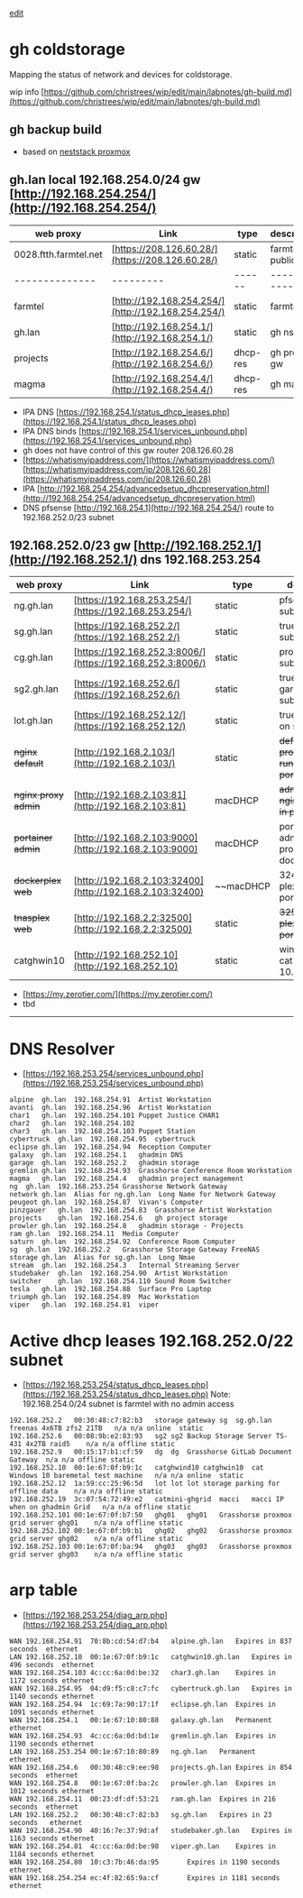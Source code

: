 [edit](https://github.com/2cld/gh/edit/master/docs/coldstorage/README.md)
# gh coldstorage

Mapping the status of network and devices for coldstorage.

wip info [https://github.com/christrees/wip/edit/main/labnotes/gh-build.md](https://github.com/christrees/wip/edit/main/labnotes/gh-build.md)

## gh backup build
- based on [neststack proxmox](https://github.com/2cld/netstack/tree/master/docs/lan/compute/proxmox)

## gh.lan local 192.168.254.0/24 gw [http://192.168.254.254/](http://192.168.254.254/) 

| web proxy    |   Link  | type | description |
|--------------|---------|------|-------------|
| 0028.ftth.farmtel.net | [https://208.126.60.28/](https://208.126.60.28/) | static | farmtel public IP |
|--------------|---------|------|-------------|
| farmtel | [http://192.168.254.254/](http://192.168.254.254/) | static | farmtel gw |
| gh.lan | [http://192.168.254.1/](http://192.168.254.1/) | static | gh ns gw |
| projects | [http://192.168.254.6/](http://192.168.254.6/) | dhcp-res | gh projects gw |
| magma | [http://192.168.254.4/](http://192.168.254.4/) | dhcp-res | gh magma |

- IPA DNS [https://192.168.254.1/status_dhcp_leases.php](https://192.168.254.1/status_dhcp_leases.php)
- IPA DNS binds [https://192.168.254.1/services_unbound.php](https://192.168.254.1/services_unbound.php}
- gh does not have control of this gw router 208.126.60.28
- [https://whatismyipaddress.com/](https://whatismyipaddress.com/) [https://whatismyipaddress.com/ip/208.126.60.28](https://whatismyipaddress.com/ip/208.126.60.28)
- IPA [http://192.168.254.254/advancedsetup_dhcpreservation.html](http://192.168.254.254/advancedsetup_dhcpreservation.html)
- DNS pfsense [http://192.168.254.1](http://192.168.254.254/) route to 192.168.252.0/23 subnet


## 192.168.252.0/23 gw [http://192.168.252.1/](http://192.168.252.1/) dns 192.168.253.254
  
| web proxy    |   Link  | type | description |
|--------------|---------|------|-------------|
| ng.gh.lan | [https://192.168.253.254/](https://192.168.253.254/) | static | pfsense ng on subnet |
| sg.gh.lan | [https://192.168.252.2/](https://192.168.252.2/) | static | truenas sg on subnet |
| cg.gh.lan | [https://192.168.252.3:8006/](https://192.168.252.3:8006/) | static | proxmox cg on subnet |
| sg2.gh.lan | [https://192.168.252.6/](https://192.168.252.6/) | static | truenas sg2 garage ? on subnet |
| lot.gh.lan | [https://192.168.252.12/](https://192.168.252.12/) | static | truenas log ? on subnet |
| ~~nginx default~~ | [http://192.168.2.103/](http://192.168.2.103/) | static | ~~default nginx proxy page running in portainer~~ |
| ~~nginx proxy admin~~ | [http://192.168.2.103:81](http://192.168.2.103:81) | macDHCP | ~~admin for nginx running in portainer~~ |
| ~~portainer admin~~ | [http://192.168.2.103:9000](http://192.168.2.103:9000) | macDHCP | portainer admin on proxmox docker 103 |
| ~~dockerplex web~~ | [http://192.168.2.103:32400](http://192.168.2.103:32400) | ~~macDHCP | 32400 on IP plex on portainer~~ |
| ~~tnasplex web~~ | [http://192.168.2.2:32500](http://192.168.2.2:32500) | static | ~~32500 on IP plex on portainer~~ |
| catghwin10 | [http://192.168.252.10](http://192.168.252.10) | static | windows 10 cat zt 10.147.17.127 |

- [https://my.zerotier.com/](https://my.zerotier.com/)
- tbd

---
# DNS Resolver 
- [https://192.168.253.254/services_unbound.php](https://192.168.253.254/services_unbound.php)
```
alpine	gh.lan	192.168.254.91	Artist Workstation	 
avanti	gh.lan	192.168.254.96	Artist Workstation	 
char1	gh.lan	192.168.254.101	Puppet Justice CHAR1	 
char2	gh.lan	192.168.254.102		 
char3	gh.lan	192.168.254.103	Puppet Station	 
cybertruck	gh.lan	192.168.254.95	cybertruck	 
eclipse	gh.lan	192.168.254.94	Reception Computer	 
galaxy	gh.lan	192.168.254.1	ghadmin DNS	 
garage	gh.lan	192.168.252.2	ghadmin storage	 
gremlin	gh.lan	192.168.254.93	Grasshorse Conference Room Workstation	 
magma	gh.lan	192.168.254.4	ghadmin project management	 
ng	gh.lan	192.168.253.254	Grasshorse Network Gateway	 
network	gh.lan	Alias for ng.gh.lan	 Long Name for Network Gateway	
peugeot	gh.lan	192.168.254.87	Vivan's Computer	 
pinzgauer	gh.lan	192.168.254.83	Grasshorse Artist Workstation	 
projects	gh.lan	192.168.254.6	gh project storage	 
prowler	gh.lan	192.168.254.8	ghadmin storage - Projects	 
ram	gh.lan	192.168.254.11	Media Computer	 
saturn	gh.lan	192.168.254.92	Conference Room Computer	 
sg	gh.lan	192.168.252.2	Grasshorse Storage Gateway FreeNAS	 
storage	gh.lan	Alias for sg.gh.lan	 Long Nmae	
stream	gh.lan	192.168.254.3	Internal Streaming Server	 
studebaker	gh.lan	192.168.254.90	Artist Workstation	 
switcher	gh.lan	192.168.254.110	Sound Room Switcher	 
tesla	gh.lan	192.168.254.88	Surface Pro Laptop	 
triumph	gh.lan	192.168.254.89	Mac Workstation	 
viper	gh.lan	192.168.254.81	viper
```
# Active dhcp leases 192.168.252.0/22 subnet 
- [https://192.168.253.254/status_dhcp_leases.php](https://192.168.253.254/status_dhcp_leases.php)
Note: 192.168.254.0/24 subnet is farmtel with no admin access
```
192.168.252.2	00:30:48:c7:82:b3	storage gateway	sg	sg.gh.lan freenas 4x6TB zfs2 21TB	n/a	n/a	online	static	 
192.168.252.6	00:08:9b:e2:83:93	sg2	sg2	Backup Storage Server TS-431 4x2TB raid5	n/a	n/a	offline	static	  
192.168.252.9	00:15:17:b1:cf:59	dg	dg	Grasshorse GitLab Document Gateway	n/a	n/a	offline	static	  
192.168.252.10	00:1e:67:0f:b9:1c	catghwind10	catghwin10	cat Windows 10 baremetal test machine	n/a	n/a	online	static	 
192.168.252.12	1a:59:cc:25:96:5d	lot	lot	lot storage parking for offline data	n/a	n/a	offline	static	  
192.168.252.19	3c:07:54:72:49:e2	catmini-ghgrid	macci	macci IP when on ghadmin Grid	n/a	n/a	offline	static	  
192.168.252.101	00:1e:67:0f:b7:50	ghg01	ghg01	Grasshorse proxmox grid server ghg01	n/a	n/a	offline	static	  
192.168.252.102	00:1e:67:0f:b9:b1	ghg02	ghg02	Grasshorse proxmox grid server ghg02	n/a	n/a	offline	static	  
192.168.252.103	00:1e:67:0f:ba:94	ghg03	ghg03	Grasshorse proxmox grid server ghg03	n/a	n/a	offline	static
```
# arp table
- [https://192.168.253.254/diag_arp.php](https://192.168.253.254/diag_arp.php)
```
WAN	192.168.254.91	70:8b:cd:54:d7:b4	alpine.gh.lan	Expires in 837 seconds	ethernet	
LAN	192.168.252.10	00:1e:67:0f:b9:1c	catghwin10.gh.lan	Expires in 496 seconds	ethernet	
WAN	192.168.254.103	4c:cc:6a:0d:be:32	char3.gh.lan	Expires in 1172 seconds	ethernet	
WAN	192.168.254.95	04:d9:f5:c8:c7:fc	cybertruck.gh.lan	Expires in 1140 seconds	ethernet	
WAN	192.168.254.94	1c:69:7a:90:17:1f	eclipse.gh.lan	Expires in 1091 seconds	ethernet	
WAN	192.168.254.1	00:1e:67:10:80:88	galaxy.gh.lan	Permanent	ethernet	
WAN	192.168.254.93	4c:cc:6a:0d:bd:1e	gremlin.gh.lan	Expires in 1190 seconds	ethernet	
LAN	192.168.253.254	00:1e:67:10:80:89	ng.gh.lan	Permanent	ethernet	
WAN	192.168.254.6	00:30:48:c9:ee:98	projects.gh.lan	Expires in 854 seconds	ethernet	
WAN	192.168.254.8	00:1e:67:0f:ba:2c	prowler.gh.lan	Expires in 1012 seconds	ethernet	
WAN	192.168.254.11	00:23:df:df:53:21	ram.gh.lan	Expires in 216 seconds	ethernet	
LAN	192.168.252.2	00:30:48:c7:82:b3	sg.gh.lan	Expires in 23 seconds	ethernet	
WAN	192.168.254.90	40:16:7e:37:9d:af	studebaker.gh.lan	Expires in 1163 seconds	ethernet	
WAN	192.168.254.81	4c:cc:6a:0d:be:98	viper.gh.lan	Expires in 1184 seconds	ethernet	
WAN	192.168.254.80	10:c3:7b:46:da:95		Expires in 1190 seconds	ethernet	
WAN	192.168.254.254	ec:4f:82:65:9a:cf		Expires in 1181 seconds	ethernet
```
